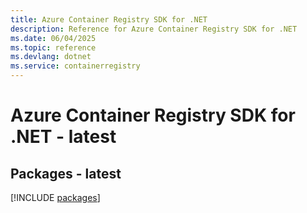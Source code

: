 ```yaml
---
title: Azure Container Registry SDK for .NET
description: Reference for Azure Container Registry SDK for .NET
ms.date: 06/04/2025
ms.topic: reference
ms.devlang: dotnet
ms.service: containerregistry
---
```

# Azure Container Registry SDK for .NET - latest
## Packages - latest
[!INCLUDE [packages](container-registry-index.md)]